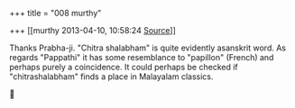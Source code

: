 +++
title = "008 murthy"

+++
[[murthy	2013-04-10, 10:58:24 [Source](https://groups.google.com/g/samskrita/c/cqjyhADucMk)]]



Thanks Prabha-ji. "Chitra shalabham" is quite evidently asanskrit word. As regards "Pappathi" it has some resemblance to "papillon" (French) and perhaps purely a coincidence. It could perhaps be checked if "chitrashalabham" finds a place in Malayalam classics.



